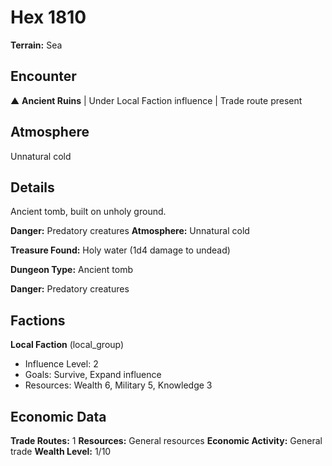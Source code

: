 # Hex 1810

**Terrain:** Sea

## Encounter
▲ **Ancient Ruins** | Under Local Faction influence | Trade route present

## Atmosphere
Unnatural cold

## Details
Ancient tomb, built on unholy ground.

**Danger:** Predatory creatures
**Atmosphere:** Unnatural cold

**Treasure Found:** Holy water (1d4 damage to undead)


**Dungeon Type:** Ancient tomb

**Danger:** Predatory creatures

## Factions
**Local Faction** (local_group)
- Influence Level: 2
- Goals: Survive, Expand influence
- Resources: Wealth 6, Military 5, Knowledge 3

## Economic Data
**Trade Routes:** 1
**Resources:** General resources
**Economic Activity:** General trade
**Wealth Level:** 1/10
